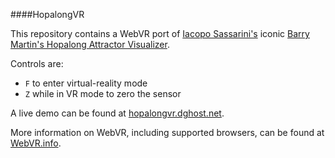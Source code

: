####HopalongVR

This repository contains a WebVR port of [Iacopo Sassarini's](https://plus.google.com/113975837825449148012?rel=author) iconic [Barry Martin's Hopalong Attractor Visualizer](http://iacopoapps.appspot.com/hopalongwebgl/).

Controls are:

* `F` to enter virtual-reality mode
* `Z` while in VR mode to zero the sensor

A live demo can be found at [hopalongvr.dghost.net](http://hopalongvr.dghost.net).

More information on WebVR, including supported browsers, can be found at [WebVR.info](http://webvr.info).